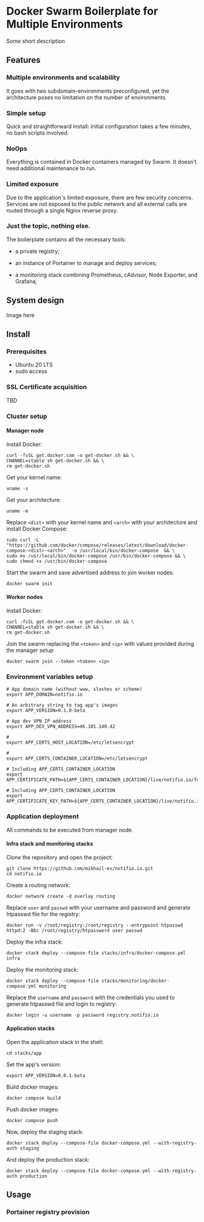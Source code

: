 # Docker Swarm Boilerplate for Multiple Environments

Some short description

## Features

### Multiple environments and scalability

It goes with two subdomain-environments preconfigured, yet the architecture poses no limitation on the number of environments.

### Simple setup

Quick and straightforward install: initial configuration takes a few minutes, no bash scripts involved.

### NoOps

Everything is contained in Docker containers managed by Swarm. It doesn't need additional maintenance to run.

### Limited exposure

Due to the application's limited exposure, there are few security concerns. Services are not exposed to the public network and all external calls are routed through a single Nginx reverse proxy.

### Just the topic, nothing else.

The boilerplate contains all the necessary tools:

- a private registry;

- an instance of Portainer to manage and deploy services;

- a monitoring stack combining Prometheus, cAdvisor, Node Exporter, and Grafana;


## System design

Image here

## Install

### Prerequisites

- Ubuntu 20 LTS
- sudo access

### SSL Certificate acquisition

TBD

### Cluster setup

#### Manager node

Install Docker:
```shell
curl -fsSL get.docker.com -o get-docker.sh && \
CHANNEL=stable sh get-docker.sh && \
rm get-docker.sh
```

Get your kernel name:
```shell
uname -s
```

Get your architecture:
```shell
uname -m
```

Replace `<dist>` with your kernel name and `<arch>` with your architecture and install Docker Compose:
```shell
sudo curl -L "https://github.com/docker/compose/releases/latest/download/docker-compose-<dist>-<arch>"  -o /usr/local/bin/docker-compose  && \
sudo mv /usr/local/bin/docker-compose /usr/bin/docker-compose && \
sudo chmod +x /usr/bin/docker-compose
```

Start the swarm and save advertised address to join worker nodes:
```shell
docker swarm init
```

#### Worker nodes

Install Docker:
```shell
curl -fsSL get.docker.com -o get-docker.sh && \
CHANNEL=stable sh get-docker.sh && \
rm get-docker.sh
```

Join the swarm replacing the `<token>` and `<ip>` with values provided during the manager setup
```shell
docker swarm join --token <token> <ip>
```

### Environment variables setup

```shell
# App domain name (without www, slashes or scheme)
export APP_DOMAIN=notifio.io

# An arbitrary string to tag app's images  
export APP_VERSION=0.1.0-beta

# App dev VPN IP address
export APP_DEV_VPN_ADDRESS=46.101.140.42

# 
export APP_CERTS_HOST_LOCATION=/etc/letsencrypt

#
export APP_CERTS_CONTAINER_LOCATION=/etc/letsencrypt

# Including APP_CERTS_CONTAINER_LOCATION
export APP_CERTIFICATE_PATH=${APP_CERTS_CONTAINER_LOCATION}/live/notifio.io/fullchain.pem

# Including APP_CERTS_CONTAINER_LOCATION
export APP_CERTIFICATE_KEY_PATH=${APP_CERTS_CONTAINER_LOCATION}/live/notifio.io/privkey.pem
```

### Application deployment

All commands to be executed from manager node.

#### Infra stack and monitoring stacks

Clone the repository and open the project:
```shell
git clone https://github.com/mikhail-ev/notifio.io.git
cd notifio.io
```

Create a routing network:
```shell
docker network create -d overlay routing
```

Replace `user` and `passwd` with your username and password and generate htpasswd file for the registry:
```shell
docker run -v /root/registry:/root/registry --entrypoint htpasswd httpd:2 -Bbc /root/registry/htpassword user passwd
```

Deploy the infra stack:
```shell
docker stack deploy --compose-file stacks/infra/docker-compose.yml infra
```

Deploy the monitoring stack:
```shell
docker stack deploy --compose-file stacks/monitoring/docker-compose.yml monitoring
```

Replace the `username` and `password` with the credentials you used to generate htpasswd file and login to registry:
```shell
docker login -u username -p password registry.notifio.io
```

#### Application stacks

Open the application stack in the shell:
```shell
cd stacks/app
```

Set the app's version:
```shell
export APP_VERSION=0.0.1-beta
```

Build docker images:
```shell
docker compose build
```

Push docker images:
```shell
docker compose push
```

Now, deploy the staging stack:
```shell
docker stack deploy --compose-file docker-compose.yml --with-registry-auth staging
```

And deploy the production stack:
```shell
docker stack deploy --compose-file docker-compose.yml --with-registry-auth production
```

## Usage

### Portainer registry provision
 